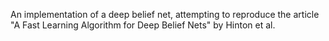 An implementation of a deep belief net, attempting to reproduce the article "A Fast Learning Algorithm for Deep Belief Nets" by Hinton et al.